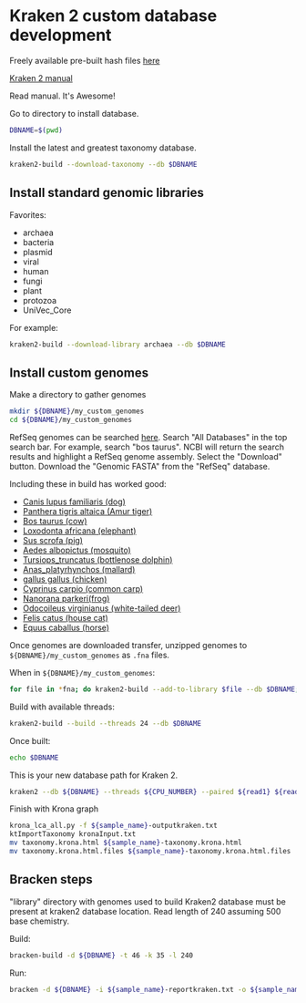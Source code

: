 # Kraken 2 custom database development

Freely available pre-built hash files [here](https://benlangmead.github.io/aws-indexes/k2)

[Kraken 2 manual](https://github.com/DerrickWood/kraken2/wiki/Manual)

Read manual.  It's Awesome!

Go to directory to install database.

```bash
DBNAME=$(pwd)
```

Install the latest and greatest taxonomy database.

```bash
kraken2-build --download-taxonomy --db $DBNAME
```

## Install standard genomic libraries

Favorites:

- archaea
- bacteria
- plasmid
- viral
- human
- fungi
- plant
- protozoa
- UniVec_Core

For example:

```bash
kraken2-build --download-library archaea --db $DBNAME
```

## Install custom genomes

Make a directory to gather genomes

```bash
mkdir ${DBNAME}/my_custom_genomes
cd ${DBNAME}/my_custom_genomes
```

RefSeq genomes can be searched [here](https://www.ncbi.nlm.nih.gov/).  Search "All Databases" in the top search bar.  For example, search "bos taurus".  NCBI will return the search results and highlight a RefSeq genome assembly.  Select the "Download" button.  Download the "Genomic FASTA" from the "RefSeq" database.  

Including these in build has worked good:

- [Canis lupus familiaris (dog)](https://www.ncbi.nlm.nih.gov/assembly/GCF_000002285.5/)
- [Panthera tigris altaica (Amur tiger)](https://www.ncbi.nlm.nih.gov/assembly/GCF_000464555.1/)
- [Bos taurus (cow)](https://www.ncbi.nlm.nih.gov/assembly/GCF_002263795.1/)
- [Loxodonta africana (elephant)](https://www.ncbi.nlm.nih.gov/assembly/GCF_000001905.1/)
- [Sus scrofa (pig)](https://www.ncbi.nlm.nih.gov/assembly/GCF_000003025.6/)
- [Aedes albopictus (mosquito)](https://www.ncbi.nlm.nih.gov/assembly/GCF_006496715.1)
- [Tursiops_truncatus (bottlenose dolphin)](https://www.ncbi.nlm.nih.gov/assembly/GCF_001922835.1/)
- [Anas_platyrhynchos (mallard)](https://www.ncbi.nlm.nih.gov/assembly/GCF_003850225.1/)
- [gallus gallus (chicken)](https://www.ncbi.nlm.nih.gov/assembly/GCF_000002315.6)
- [Cyprinus carpio (common carp)](https://www.ncbi.nlm.nih.gov/assembly/GCF_000951615.1/)
- [Nanorana parkeri(frog)](https://www.ncbi.nlm.nih.gov/assembly/GCF_000935625.1/)
- [Odocoileus virginianus (white-tailed deer)](https://www.ncbi.nlm.nih.gov/assembly/GCF_002102435.1/)
- [Felis catus (house cat)](https://www.ncbi.nlm.nih.gov/assembly/GCF_000181335.3/)
- [Equus caballus (horse)](https://www.ncbi.nlm.nih.gov/assembly/GCF_002863925.1/)

Once genomes are downloaded transfer, unzipped genomes to `${DBNAME}/my_custom_genomes` as `.fna` files.

When in `${DBNAME}/my_custom_genomes`:

```bash
for file in *fna; do kraken2-build --add-to-library $file --db $DBNAME; done
```

Build with available threads:

```bash
kraken2-build --build --threads 24 --db $DBNAME
```

Once built:

```bash
echo $DBNAME
```

This is your new database path for Kraken 2.

```bash
kraken2 --db ${DBNAME} --threads ${CPU_NUMBER} --paired ${read1} ${read2} --output ${sample_name}-outputkraken.txt --report ${sample_name}-reportkraken.txt
```

Finish with Krona graph

```bash
krona_lca_all.py -f ${sample_name}-outputkraken.txt
ktImportTaxonomy kronaInput.txt
mv taxonomy.krona.html ${sample_name}-taxonomy.krona.html
mv taxonomy.krona.html.files ${sample_name}-taxonomy.krona.html.files
```

## Bracken steps

"library" directory with genomes used to build Kraken2 database must be present at kraken2 database location.  Read length of 240 assuming 500 base chemistry.

Build:
```bash
bracken-build -d ${DBNAME} -t 46 -k 35 -l 240
```

Run:
```bash
bracken -d ${DBNAME} -i ${sample_name}-reportkraken.txt -o ${sample_name}-bracken.txt -r 240
```